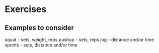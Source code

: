 Exercises
======

## Examples to consider
squat - sets, weight, reps
pushup - sets, reps
jog - distance and/or time
sprints - sets, distance and/or time


